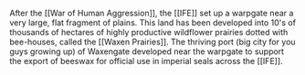 After the [[War of Human Aggression]], the [[IFE]] set up a warpgate near a very large, flat fragment of plains. This land has been developed into 10's of thousands of hectares of highly productive wildflower prairies dotted with bee-houses, called the [[Waxen Prairies]]. The thriving port (big city for you guys growing up) of Waxengate developed near the warpgate to support the export of beeswax for official use in imperial seals across the [[IFE]]. 